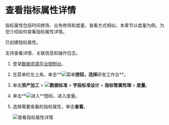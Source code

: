 # 查看指标属性详情

指标属性包括时间修饰、业务修饰和度量，查看方式相似，本章节以度量为例，为您介绍如何查看指标属性详情。

已创建指标属性。

支持查看详情、关联信息和操作日志。

1.  登录[数据资源平台控制台](https://dataq.console.aliyun.com)。

2.  在菜单栏左上角，单击**![菜单](https://static-aliyun-doc.oss-accelerate.aliyuncs.com/assets/img/zh-CN/6504337061/p188771.png)**按钮，选择**研发工作台**。

3.  单击**资产加工** \> **![数据标准](https://static-aliyun-doc.oss-accelerate.aliyuncs.com/assets/img/zh-CN/6358100161/p208862.png)** \> **字段标准设计** \> **指标管属性理** \> **度量**。

4.  单击**![进入](https://static-aliyun-doc.oss-accelerate.aliyuncs.com/assets/img/zh-CN/6504337061/p188815.png)**图标，进入度量。

5.  选择需要查看的指标属性，单击**查看**。

    ![查看指标属性详情](https://static-aliyun-doc.oss-accelerate.aliyuncs.com/assets/img/zh-CN/0360640261/p271263.png)


